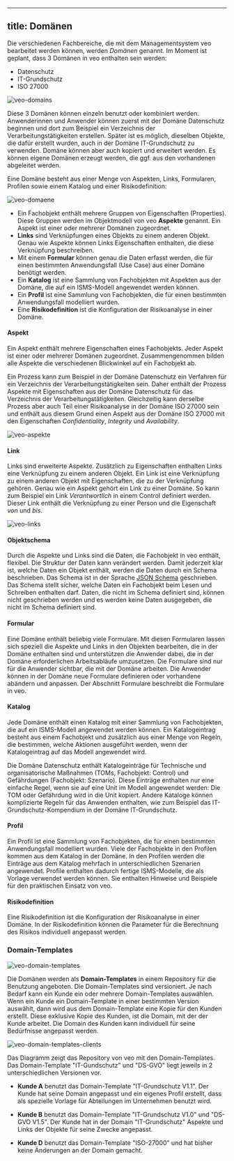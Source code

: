 
---
title: Domänen
---
Die verschiedenen Fachbereiche, die mit dem Managementsystem veo bearbeitet werden können, werden *Domänen* genannt. Im Moment ist geplant, dass 3 Domänen in veo enthalten sein werden:

* Datenschutz
* IT-Grundschutz
* ISO 27000

![veo-domains](./docs/4.object_model/media/veo-domains.png)

Diese 3 Domänen können einzeln benutzt oder kombiniert werden. Anwenderinnen und Anwender können zuerst mit der Domäne Datenschutz beginnen und dort zum Beispiel ein Verzeichnis der Verarbeitungstätigkeiten erstellen.
Später ist es möglich, dieselben Objekte, die dafür erstellt wurden, auch in der Domäne IT-Grundschutz zu verwenden. Domäne können aber auch kopiert und erweitert werden. Es können eigene Domänen erzeugt werden, die ggf. aus den vorhandenen abgeleitet werden.

Eine Domäne besteht aus einer Menge von Aspekten, Links, Formularen, Profilen sowie einem Katalog und einer Risikodefinition:

![veo-domaene](./docs/4.object_model/media/veo-domain-bestandteile-kompakt.png)

* Ein Fachobjekt enthält mehrere Gruppen von Eigenschaften (Properties). Diese Gruppen werden im Objektmodell von veo **Aspekte** genannt. Ein Aspekt ist einer oder mehrerer Domänen zugeordnet.
* **Links** sind Verknüpfungen eines Objekts zu einem anderen Objekt. Genau wie Aspekte können Links Eigenschaften enthalten, die diese Verknüpfung beschreiben.
* Mit einem **Formular** können genau die Daten erfasst werden, die für einen bestimmten Anwendungsfall (Use Case) aus einer Domäne benötigt werden.
* Ein **Katalog** ist eine Sammlung von Fachobjekten mit Aspekten aus der Domäne, die auf ein ISMS-Modell angewendet werden können.
* Ein **Profil** ist eine Sammlung von Fachobjekten, die für einen bestimmten Anwendungsfall modelliert wurden. 
* Eine **Risikodefinition** ist die Konfiguration der Risikoanalyse in einer Domäne.

#### Aspekt

Ein Aspekt enthält mehrere Eigenschaften eines Fachobjekts. Jeder Aspekt ist einer oder mehrerer Domänen zugeordnet. Zusammengenommen bilden alle Aspekte die verschiedenen Blickwinkel auf ein Fachobjekt ab.

Ein Prozess kann zum Beispiel in der Domäne Datenschutz ein Verfahren für ein Verzeichnis der Verarbeitungstätigkeiten sein. Daher enthält der Prozess Aspekte mit Eigenschaften aus der Domäne Datenschutz für das Verzeichnis der Verarbeitungstätigkeiten. Gleichzeitig kann derselbe Prozess aber auch Teil einer Risikoanalyse in der Domäne ISO 27000 sein und enthält aus diesem Grund einen Aspekt aus der Domäne ISO 27000 mit den Eigenschaften *Confidentiality*, *Integrity* und *Availability*.

![veo-aspekte](./docs/4.object_model/media/veo-aspekte.png)

#### Link

Links sind erweiterte Aspekte. Zusätzlich zu Eigenschaften enthalten Links eine Verknüpfung zu einem anderen Objekt. Ein Link ist eine Verknüpfung zu einem anderen Objekt mit Eigenschaften, die zu der Verknüpfung gehören. Genau wie ein Aspekt gehört ein Link zu einer Domäne. So kann zum Beispiel ein Link *Verantwortlich* in einem Control definiert werden. Dieser Link enthält die Verknüpfung zu einer Person und die Eigenschaft *von* und *bis*.

![veo-links](./docs/4.object_model/media/veo-links.png)

#### Objektschema

Durch die Aspekte und Links sind die Daten, die Fachobjekt in veo enthält, flexibel. Die Struktur der Daten kann verändert werden. Damit jederzeit klar ist, welche Daten ein Objekt enthält, werden die Daten durch ein Schema beschrieben. Das Schema ist in der Sprache [JSON Schema](https://json-schema.org/) geschrieben. Das Schema stellt sicher, welche Daten ein Fachobjekt beim Lesen und Schreiben enthalten darf. Daten, die nicht im Schema definiert sind, können nicht geschrieben werden und es werden keine Daten ausgegeben, die nicht im Schema definiert sind.

#### Formular

Eine Domäne enthält beliebig viele Formulare. Mit diesen Formularen lassen sich speziell die Aspekte und Links in den Objekten bearbeiten, die in der Domäne enthalten sind und unterstützen die Anwender dabei, die in der Domäne erforderlichen Arbeitsabläufe umzusetzen. Die Formulare sind nur für die Anwender sichtbar, die mit der Domäne arbeiten. Die Anwender können in der Domäne neue Formulare definieren oder vorhandene abändern und anpassen. Der Abschnitt <DocsLink to="/object_model/forms">Formulare</DocsLink> beschreibt die Formulare in veo.

#### Katalog

Jede Domäne enthält einen Katalog mit einer Sammlung von Fachobjekten, die auf ein ISMS-Modell angewendet werden können. Ein Katalogeintrag besteht aus einem Fachobjekt und zusätzlich aus einer Menge von Regeln, die bestimmen, welche Aktionen ausgeführt werden, wenn der Katalogeintrag auf das Modell angewendet wird.

Die Domäne Datenschutz enthält Katalogeinträge für Technische und organisatorische Maßnahmen (TOMs, Fachobjekt: <DocsLink to="/object_model/objects#control">Control</DocsLink>) und Gefährdungen (Fachobjekt: <DocsLink to="/object_model/objects#szenario">Szenario</DocsLink>). Diese Einträge enthalten nur eine einfache Regel, wenn sie auf eine Unit im Modell angewendet werden: Die TOM oder Gefährdung wird in die Unit kopiert. Andere Kataloge können komplizierte Regeln für das Anwenden enthalten, wie zum Beispiel das IT-Grundschutz-Kompendium in der Domäne IT-Grundschutz.

#### Profil

Ein Profil ist eine Sammlung von Fachobjekten, die für einen bestimmten Anwendungsfall modelliert wurden. Viele der Fachobjekte in den Profilen kommen aus dem Katalog in der Domäne. In den Profilen werden die Einträge aus dem Katalog mehrfach in unterschiedlichen Szenarien angewendet. Profile enthalten dadurch fertige ISMS-Modelle, die als Vorlage verwendet werden können. Sie enthalten Hinweise und Beispiele für den praktischen Einsatz von veo.

#### Risikodefinition

Eine Risikodefinition ist die Konfiguration der Risikoanalyse in einer Domäne. In der Risikodefinition können die Parameter für die Berechnung des Risikos individuell angepasst werden.


### Domain-Templates

![veo-domain-templates](./docs/4.object_model/media/veo-domain-templates.png)

Die Domänen werden als **Domain-Templates** in einem Repository für die Benutzung angeboten. Die Domain-Templates sind versioniert. Je nach Bedarf kann ein Kunde ein oder mehrere Domain-Templates auswählen. Wenn ein Kunde ein Domain-Template in einer bestimmten Version auswählt, dann wird aus dem Domain-Template eine Kopie für den Kunden erstellt. Diese exklusive Kopie des Kunden, ist die Domain, mit der der Kunde arbeitet. Die Domain des Kunden kann individuell für seine Bedürfnisse angepasst werden.

![veo-domain-templates-clients](./docs/4.object_model/media/veo-domain-templates-clients.png)

Das Diagramm zeigt das Repository von veo mit den Domain-Templates. Das Domain-Template "IT-Gundschutz" und "DS-GVO" liegt jeweils in 2 unterschiedlichen Versionen vor. 

- **Kunde A** benutzt das Domain-Template "IT-Grundschutz V1.1". Der Kunde hat seine Domain angepasst und ein eigenes Profil erstellt, dass als spezielle Vorlage für Abteilungen im Unternehmen benutzt wird.

- **Kunde B** benutzt das Domain-Template "IT-Grundschutz V1.0" und "DS-GVO V1.5". Der Kunde hat in der Domain "IT-Grundschutz" Aspekte und Links der Objekte für seine Zwecke angepasst.

- **Kunde D** benutzt das Domain-Template "ISO-27000" und hat bisher keine Änderungen an der Domain gemacht.

